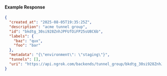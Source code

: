 <!-- Code generated for API Clients. DO NOT EDIT. -->

#### Example Response

```json
{
  "created_at": "2025-08-05T19:35:25Z",
  "description": "acme tunnel group",
  "id": "bkdtg_30si928ZnhJPFUfOiFP25sU8C6b",
  "labels": {
    "baz": "qux",
    "foo": "bar"
  },
  "metadata": "{\"environment\": \"staging\"}",
  "tunnels": [],
  "uri": "https://api.ngrok.com/backends/tunnel_group/bkdtg_30si928ZnhJPFUfOiFP25sU8C6b"
}
```
